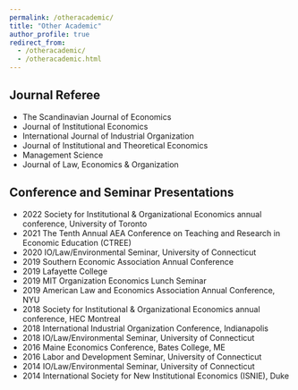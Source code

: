 ```yaml
---
permalink: /otheracademic/
title: "Other Academic"
author_profile: true
redirect_from: 
  - /otheracademic/
  - /otheracademic.html
---
```


## Journal Referee
* The Scandinavian Journal of Economics
* Journal of Institutional Economics
* International Journal of Industrial Organization
* Journal of Institutional and Theoretical Economics
* Management Science
* Journal of Law, Economics & Organization
​

## Conference and Seminar Presentations
* 2022 Society for Institutional & Organizational Economics annual conference, University of Toronto
* 2021 The Tenth Annual AEA Conference on Teaching and Research in Economic Education (CTREE)
* 2020 IO/Law/Environmental Seminar, University of Connecticut 
* 2019 Southern Economic Association Annual Conference
* 2019 Lafayette College
* 2019 MIT Organization Economics Lunch Seminar
* 2019 American Law and Economics Association Annual Conference, NYU
* 2018 Society for Institutional & Organizational Economics annual conference, HEC Montreal
* 2018 International Industrial Organization Conference, Indianapolis
* 2018 IO/Law/Environmental Seminar, University of Connecticut
* 2016 Maine Economics Conference, Bates College, ME
* 2016 Labor and Development Seminar, University of Connecticut
* 2014 IO/Law/Environmental Seminar, University of Connecticut
* 2014 International Society for New Institutional Economics (ISNIE), Duke